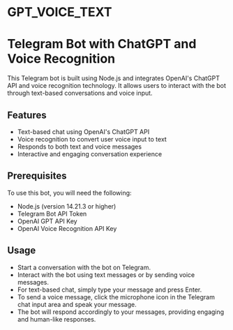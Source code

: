 # GPT_VOICE_TEXT

# Telegram Bot with ChatGPT and Voice Recognition

This Telegram bot is built using Node.js and integrates OpenAI's ChatGPT API and voice recognition technology. It allows users to interact with the bot through text-based conversations and voice input.

## Features

- Text-based chat using OpenAI's ChatGPT API
- Voice recognition to convert user voice input to text
- Responds to both text and voice messages
- Interactive and engaging conversation experience

## Prerequisites

To use this bot, you will need the following:

- Node.js (version 14.21.3 or higher)
- Telegram Bot API Token
- OpenAI GPT API Key
- OpenAI Voice Recognition API Key
 

## Usage

- Start a conversation with the bot on Telegram.
- Interact with the bot using text messages or by sending voice messages.
- For text-based chat, simply type your message and press Enter.
- To send a voice message, click the microphone icon in the Telegram chat input area and speak your message.
- The bot will respond accordingly to your messages, providing engaging and human-like responses.
